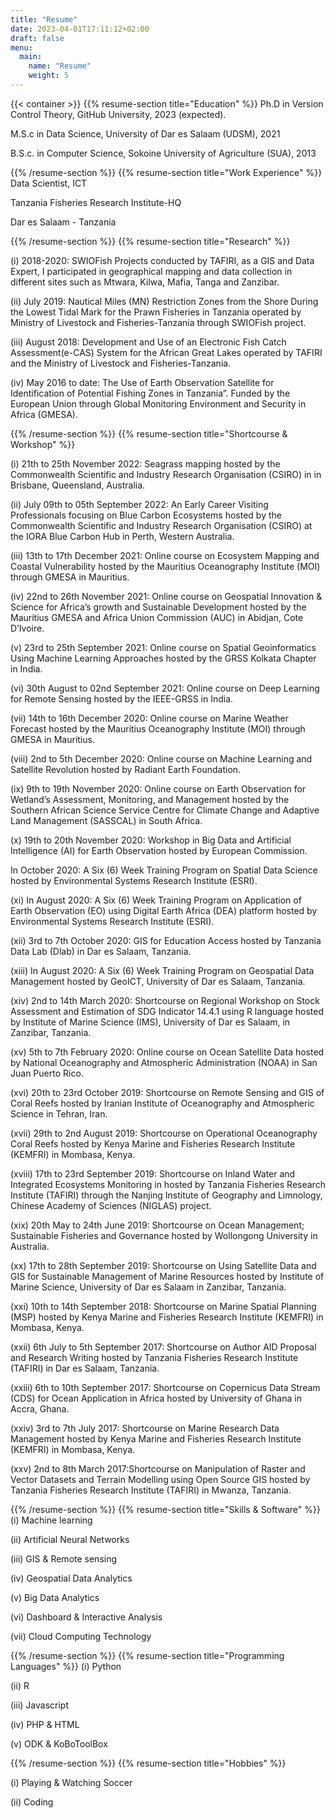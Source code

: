 ```yaml
---
title: "Resume"
date: 2023-04-01T17:11:12+02:00
draft: false
menu:
  main:
    name: "Resume"
    weight: 5
---
```


{{< container >}}
    {{% resume-section title="Education" %}}
Ph.D in Version Control Theory, GitHub University, 2023 (expected).

M.S.c in Data Science, University of Dar es Salaam (UDSM), 2021

B.S.c. in Computer Science, Sokoine University of Agriculture (SUA), 2013


{{% /resume-section %}}
    {{% resume-section title="Work Experience" %}}
Data Scientist, ICT

Tanzania Fisheries Research Institute-HQ

Dar es Salaam - Tanzania

{{% /resume-section %}}
    {{% resume-section title="Research" %}}
    
(i) 2018-2020: SWIOFish Projects conducted by TAFIRI, as a GIS and Data Expert, I participated in geographical mapping and data collection in different sites such as Mtwara, Kilwa, Mafia, Tanga and Zanzibar.


(ii) July 2019: Nautical Miles (MN) Restriction Zones from the Shore During the Lowest Tidal Mark for the Prawn Fisheries in Tanzania operated by Ministry of Livestock and Fisheries-Tanzania through SWIOFish project.

              
(iii) August 2018: Development and Use of an Electronic Fish Catch Assessment(e-CAS) System for the African Great Lakes operated by TAFIRI and the Ministry of Livestock and Fisheries-Tanzania.

                
(iv) May 2016 to date: The Use of Earth Observation Satellite for Identification of Potential Fishing Zones in Tanzania”. Funded by the European Union through Global Monitoring Environment and Security in Africa (GMESA).

                
{{% /resume-section %}}
    {{% resume-section title="Shortcourse & Workshop" %}}
    
(i) 21th to 25th November 2022: Seagrass mapping hosted by the Commonwealth Scientific and Industry Research Organisation (CSIRO) in in Brisbane, Queensland, Australia.


(ii) July 09th to 05th September 2022: An Early Career Visiting Professionals focusing on Blue Carbon Ecosystems hosted by the Commonwealth Scientific and Industry Research Organisation (CSIRO) at the IORA Blue Carbon Hub in Perth, Western Australia.


(iii) 13th to 17th December 2021: Online course on Ecosystem Mapping and Coastal Vulnerability hosted by the Mauritius Oceanography Institute (MOI) through GMESA in Mauritius.


(iv) 22nd to 26th November 2021: Online course on Geospatial Innovation & Science for Africa’s growth and Sustainable Development hosted by the Mauritius GMESA and Africa Union Commission (AUC) in Abidjan, Cote D’Ivoire.


(v) 23rd to 25th September 2021: Online course on Spatial Geoinformatics Using Machine Learning Approaches hosted by the GRSS Kolkata Chapter in India.


(vi) 30th August to 02nd September 2021: Online course on Deep Learning for Remote Sensing hosted by the IEEE-GRSS in India.

(vii) 14th to 16th December 2020: Online course on Marine Weather Forecast hosted by the Mauritius Oceanography Institute (MOI) through GMESA in Mauritius.


(viii) 2nd to 5th December 2020: Online course on Machine Learning and Satellite Revolution hosted by Radiant Earth Foundation.


(ix) 9th to 19th November 2020: Online course on Earth Observation for Wetland’s Assessment, Monitoring, and Management hosted by the Southern African Science Service Centre for Climate Change and Adaptive Land Management (SASSCAL) in South Africa.


(x) 19th to 20th November 2020: Workshop in Big Data and Artificial Intelligence (AI) for Earth Observation hosted by European Commission.


In October 2020: A Six (6) Week Training Program on Spatial Data Science hosted by Environmental Systems Research Institute (ESRI).


(xi) In August 2020: A Six (6) Week Training Program on Application of Earth Observation (EO) using Digital Earth Africa (DEA) platform hosted by Environmental Systems Research Institute (ESRI).


(xii) 3rd to 7th October 2020: GIS for Education Access hosted by Tanzania Data Lab (Dlab) in Dar es Salaam, Tanzania.

(xiii) In August 2020: A Six (6) Week Training Program on Geospatial Data Management hosted by GeoICT, University of Dar es Salaam, Tanzania.


(xiv) 2nd to 14th March 2020: Shortcourse on Regional Workshop on Stock Assessment and Estimation of SDG Indicator 14.4.1 using R language hosted by Institute of Marine Science (IMS), University of Dar es Salaam, in Zanzibar, Tanzania.


(xv) 5th to 7th February 2020: Online course on Ocean Satellite Data hosted by National Oceanography and Atmospheric Administration (NOAA) in San Juan Puerto Rico.


(xvi) 20th to 23rd October 2019: Shortcourse on Remote Sensing and GIS of Coral Reefs hosted by Iranian Institute of Oceanography and Atmospheric Science in Tehran, Iran.


(xvii) 29th to 2nd August 2019: Shortcourse on Operational Oceanography Coral Reefs hosted by Kenya Marine and Fisheries Research Institute (KEMFRI) in Mombasa, Kenya.


(xviii) 17th to 23rd September 2019: Shortcourse on Inland Water and Integrated Ecosystems Monitoring in hosted by Tanzania Fisheries Research Institute (TAFIRI) through the Nanjing Institute of Geography and Limnology, Chinese Academy of Sciences (NIGLAS) project.


(xix) 20th May to 24th June 2019: Shortcourse on Ocean Management; Sustainable Fisheries and Governance hosted by Wollongong University in Australia.


(xx) 17th to 28th September 2019: Shortcourse on Using Satellite Data and GIS for Sustainable Management of Marine Resources hosted by Institute of Marine Science, University of Dar es Salaam in Zanzibar, Tanzania.


(xxi) 10th to 14th September 2018: Shortcourse on Marine Spatial Planning (MSP) hosted by Kenya Marine and Fisheries Research Institute (KEMFRI) in Mombasa, Kenya.


(xxii) 6th July to 5th September 2017: Shortcourse on Author AID Proposal and Research Writing hosted by Tanzania Fisheries Research Institute (TAFIRI) in Dar es Salaam, Tanzania.


(xxiii) 6th to 10th September 2017: Shortcourse on Copernicus Data Stream (CDS) for Ocean Application in Africa hosted by University of Ghana in Accra, Ghana.


(xxiv) 3rd to 7th July 2017: Shortcourse on Marine Research Data Management hosted by Kenya Marine and Fisheries Research Institute (KEMFRI) in Mombasa, Kenya.


(xxv) 2nd to 8th March 2017:Shortcourse on Manipulation of Raster and Vector Datasets and Terrain Modelling using Open Source GIS hosted by Tanzania Fisheries Research Institute (TAFIRI) in Mwanza, Tanzania.


{{% /resume-section %}}
    {{% resume-section title="Skills & Software" %}}
(i) Machine learning

(ii) Artificial Neural Networks

(iii) GIS & Remote sensing

(iv) Geospatial Data Analytics

(v) Big Data Analytics

(vi) Dashboard & Interactive Analysis

(vii) Cloud Computing Technology

{{% /resume-section %}}
    {{% resume-section title="Programming Languages" %}}
(i) Python

(ii) R

(iii) Javascript

(iv) PHP & HTML

(v) ODK & KoBoToolBox
    

{{% /resume-section %}}
    {{% resume-section title="Hobbies" %}}
    
(i) Playing & Watching Soccer

(ii) Coding


    
   


       
